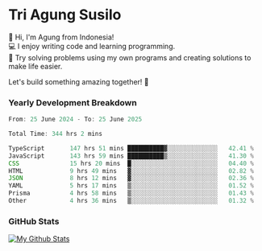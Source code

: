 # Tri Agung Susilo

👋 Hi, I'm Agung from Indonesia!<br>
💻 I enjoy writing code and learning programming.<br>
🧠 Try solving problems using my own programs and creating solutions to make life easier.

Let's build something amazing together! 🚀

### Yearly Development Breakdown

<!--START_SECTION:waka-->

```TypeScript JavaScript PHP
From: 25 June 2024 - To: 25 June 2025

Total Time: 344 hrs 2 mins

TypeScript       147 hrs 51 mins ██████████▓░░░░░░░░░░░░░░   42.41 %
JavaScript       143 hrs 59 mins ██████████▒░░░░░░░░░░░░░░   41.30 %
CSS              15 hrs 20 mins  █░░░░░░░░░░░░░░░░░░░░░░░░   04.40 %
HTML             9 hrs 49 mins   ▓░░░░░░░░░░░░░░░░░░░░░░░░   02.82 %
JSON             8 hrs 12 mins   ▓░░░░░░░░░░░░░░░░░░░░░░░░   02.36 %
YAML             5 hrs 17 mins   ▒░░░░░░░░░░░░░░░░░░░░░░░░   01.52 %
Prisma           4 hrs 58 mins   ▒░░░░░░░░░░░░░░░░░░░░░░░░   01.43 %
Other            4 hrs 36 mins   ▒░░░░░░░░░░░░░░░░░░░░░░░░   01.32 %
```

<!--END_SECTION:waka-->

### GitHub Stats

[![My Github Stats](https://github-readme-stats.vercel.app/api?username=triagung128&show_icons=true&hide=contribs,issues&count_private=true&theme=tokyonight)](https://github.com/triagung128)

<!-- [![Top Langs](https://github-readme-stats.vercel.app/api/top-langs/?username=triagung128&layout=compact)](https://github.com/triagung128) -->
